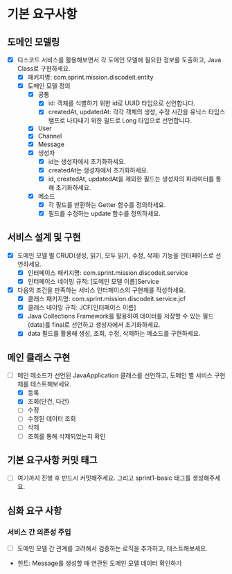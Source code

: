 # 기본 요구사항

## 도메인 모델링

- [x] 디스코드 서비스를 활용해보면서 각 도메인 모델에 필요한 정보를 도출하고, Java Class로 구현하세요.
    - [x] 패키지명: com.sprint.mission.discodeit.entity
    - [x] 도메인 모델 정의
        - [x] 공통
            - [x] id: 객체를 식별하기 위한 id로 UUID 타입으로 선언합니다.
            - [x] createdAt, updatedAt: 각각 객체의 생성, 수정 시간을 유닉스 타임스탬프로 나타내기 위한 필드로 Long 타입으로 선언합니다.
        - [x] User
        - [x] Channel
        - [x] Message
        - [x] 생성자
            - [x] id는 생성자에서 초기화하세요.
            - [x] createdAt는 생성자에서 초기화하세요.
            - [x] id, createdAt, updatedAt을 제외한 필드는 생성자의 파라미터를 통해 초기화하세요.
        - [x] 메소드
            - [x] 각 필드를 반환하는 Getter 함수를 정의하세요.
            - [x] 필드를 수정하는 update 함수를 정의하세요.

## 서비스 설계 및 구현

- [x] 도메인 모델 별 CRUD(생성, 읽기, 모두 읽기, 수정, 삭제) 기능을 인터페이스로 선언하세요.
    - [x] 인터페이스 패키지명: com.sprint.mission.discodeit.service
    - [x] 인터페이스 네이밍 규칙: [도메인 모델 이름]Service
- [x] 다음의 조건을 만족하는 서비스 인터페이스의 구현체를 작성하세요.
    - [x] 클래스 패키지명: com.sprint.mission.discodeit.service.jcf
    - [x] 클래스 네이밍 규칙: JCF[인터페이스 이름]
    - [x] Java Collections Framework를 활용하여 데이터를 저장할 수 있는 필드(data)를 final로 선언하고 생성자에서 초기화하세요.
    - [x] data 필드를 활용해 생성, 조회, 수정, 삭제하는 메소드를 구현하세요.

## 메인 클래스 구현

- [ ] 메인 메소드가 선언된 JavaApplication 클래스를 선언하고, 도메인 별 서비스 구현체를 테스트해보세요.
    - [x] 등록
    - [x] 조회(단건, 다건)
    - [ ] 수정
    - [ ] 수정된 데이터 조회
    - [ ] 삭제
    - [ ] 조회를 통해 삭제되었는지 확인

## 기본 요구사항 커밋 태그

- [ ] 여기까지 진행 후 반드시 커밋해주세요. 그리고 sprint1-basic 태그를 생성해주세요.

## 심화 요구 사항

### 서비스 간 의존성 주입

- [ ] 도메인 모델 간 관계를 고려해서 검증하는 로직을 추가하고, 테스트해보세요.
- 힌트: Message를 생성할 때 연관된 도메인 모델 데이터 확인하기
